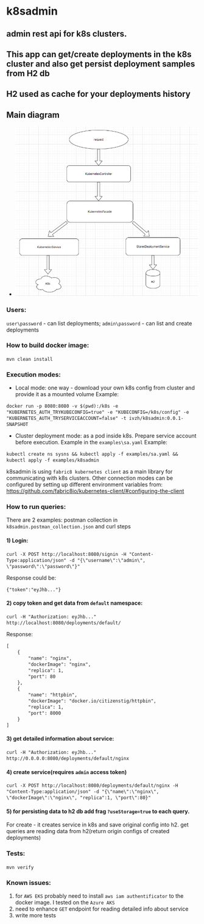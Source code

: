 # k8sadmin

## admin rest api for k8s clusters.
## This app can get/create deployments in the k8s cluster and also get persist deployment samples from H2 db
## H2 used as cache for your deployments history

## Main diagram
- ![diagram](pictures/diagram.png "diagram")
### Users:
`user\password` - can list deployments;
`admin\password` - can list and create deployments

### How to build docker image: 
`mvn clean install`

### Execution modes:
- Local mode: one way - download your own k8s config from cluster and provide it as a mounted volume
Example:
```
docker run -p 8080:8080 -v $(pwd):/k8s -e "KUBERNETES_AUTH_TRYKUBECONFIG=true" -e "KUBECONFIG=/k8s/config" -e "KUBERNETES_AUTH_TRYSERVICEACCOUNT=false" -t ivzh/k8sadmin:0.0.1-SNAPSHOT
```

- Cluster deployment mode: as a pod inside k8s. Prepare service account before execution. Example in the `examples\sa.yaml`
Example:
```
kubectl create ns sysns && kubectl apply -f examples/sa.yaml && kubectl apply -f examples/k8sadmin
```

k8sadmin is using `fabric8 kubernetes client` as a main library for communicating with k8s clusters. 
Other connection modes can be configured by setting up different environment variables from: https://github.com/fabric8io/kubernetes-client/#configuring-the-client

### How to run queries:

There are 2 examples: postman collection in `k8sadmin.postman_collection.json` and curl steps

#### 1) Login:
``` 
curl -X POST http://localhost:8080/signin -H "Content-Type:application/json" -d "{\"username\":\"admin\", \"password\":\"password\"}"
```

Response could be: 
```
{"token":"eyJhb..."}
```

#### 2) copy token and get data from `default` namespace:
```
curl -H "Authorization: eyJhb..."  http://localhost:8080/deployments/default/
```

Response:
```
[
    {
        "name": "nginx",
        "dockerImage": "nginx",
        "replica": 1,
        "port": 80
    },
    {
        "name": "httpbin",
        "dockerImage": "docker.io/citizenstig/httpbin",
        "replica": 1,
        "port": 8000
    }
]
```

#### 3) get detailed information about service:
```
curl -H "Authorization: eyJhb..."  http://0.0.0.0:8080/deployments/default/nginx
```

#### 4) create service(requires `admin` access token)
```
curl -X POST http://localhost:8080/deployments/default/nginx -H "Content-Type:application/json" -d "{\"name\":\"nginx\", \"dockerImage\":\"nginx\", "replica":1, \"port\":80}"
```

#### 5) for persisting data to h2 db add frag `?useStorage=true` to each query. 
For create - it creates service in k8s and save original config into h2. 
get queries are reading data from h2(return origin configs of created deployments)

### Tests: 
`mvn verify`

### Known issues:
1) for `AWS EKS` probably need to install `aws iam authentificator` to the docker image. I tested on the `Azure AKS` 
2) need to enhance `GET` endpoint for reading detailed info about service
3) write more tests